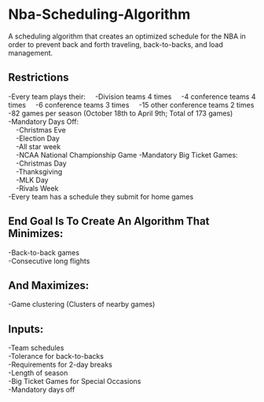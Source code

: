 # Nba-Scheduling-Algorithm
A scheduling algorithm that creates an optimized schedule for the NBA in order to prevent back and forth traveling, back-to-backs, and load management.

## Restrictions
-Every team plays their:
&nbsp;&nbsp;&nbsp;&nbsp;-Division teams 4 times
&nbsp;&nbsp;&nbsp;&nbsp;-4 conference teams 4 times
&nbsp;&nbsp;&nbsp;&nbsp;-6 conference teams 3 times
&nbsp;&nbsp;&nbsp;&nbsp;-15 other conference teams 2 times
-82 games per season (October 18th to April 9th; Total of 173 games)  
-Mandatory Days Off:  
&nbsp;&nbsp;&nbsp;&nbsp;-Christmas Eve  
&nbsp;&nbsp;&nbsp;&nbsp;-Election Day  
&nbsp;&nbsp;&nbsp;&nbsp;-All star week  
&nbsp;&nbsp;&nbsp;&nbsp;-NCAA National Championship Game
-Mandatory Big Ticket Games:  
&nbsp;&nbsp;&nbsp;&nbsp;-Christmas Day  
&nbsp;&nbsp;&nbsp;&nbsp;-Thanksgiving  
&nbsp;&nbsp;&nbsp;&nbsp;-MLK Day  
&nbsp;&nbsp;&nbsp;&nbsp;-Rivals Week  
-Every team has a schedule they submit for home games  

## End Goal Is To Create An Algorithm That Minimizes:
-Back-to-back games  
-Consecutive long flights  
## And Maximizes:
-Game clustering (Clusters of nearby games)  

## Inputs:
-Team schedules  
-Tolerance for back-to-backs  
-Requirements for 2-day breaks  
-Length of season  
-Big Ticket Games for Special Occasions  
-Mandatory days off  
